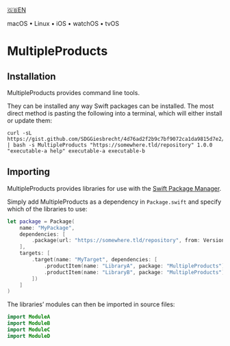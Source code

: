 

[🇬🇧EN](Documentation/🇬🇧EN%20Read%20Me.md)

macOS • Linux • iOS • watchOS • tvOS

# MultipleProducts



## Installation

MultipleProducts provides command line tools.

They can be installed any way Swift packages can be installed. The most direct method is pasting the following into a terminal, which will either install or update them:

```shell
curl -sL https://gist.github.com/SDGGiesbrecht/4d76ad2f2b9c7bf9072ca1da9815d7e2/raw/update.sh | bash -s MultipleProducts "https://somewhere.tld/repository" 1.0.0 "executable‐a help" executable‐a executable‐b
```

## Importing

MultipleProducts provides libraries for use with the [Swift Package Manager](https://swift.org/package-manager/).

Simply add MultipleProducts as a dependency in `Package.swift` and specify which of the libraries to use:

```swift
let package = Package(
    name: "MyPackage",
    dependencies: [
        .package(url: "https://somewhere.tld/repository", from: Version(1, 0, 0)),
    ],
    targets: [
        .target(name: "MyTarget", dependencies: [
            .productItem(name: "LibraryA", package: "MultipleProducts"),
            .productItem(name: "LibraryB", package: "MultipleProducts"),
        ])
    ]
)
```

The libraries’ modules can then be imported in source files:

```swift
import ModuleA
import ModuleB
import ModuleC
import ModuleD
```

